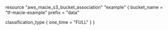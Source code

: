 resource "aws_macie_s3_bucket_association" "example" {
  bucket_name = "tf-macie-example"
  prefix      = "data"

  classification_type {
    one_time = "FULL"
  }
}
